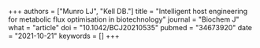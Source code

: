 +++
authors = ["Munro LJ", "Kell DB."]
title = "Intelligent host engineering for metabolic flux optimisation in biotechnology"
journal = "Biochem J"
what = "article"
doi = "10.1042/BCJ20210535"
pubmed = "34673920"
date = "2021-10-21"
keywords = []
+++

